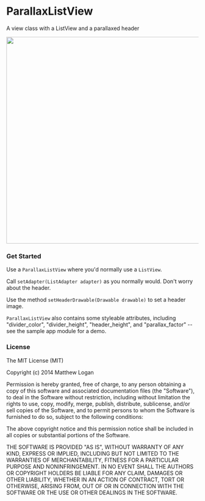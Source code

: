 ParallaxListView
================

A view class with a ListView and a parallaxed header

<img src="https://raw.githubusercontent.com/mattlogan/ParallaxListView/master/github-assets/parallax.gif" height="540"/>

### Get Started

Use a `ParallaxListView` where you'd normally use a `ListView`.

Call `setAdapter(ListAdapter adapter)` as you normally would.  Don't worry about the header.

Use the method `setHeaderDrawable(Drawable drawable)` to set a header image.

`ParallaxListView` also contains some styleable attributes, including "divider_color", "divider_height", "header_height", and "parallax_factor" -- see the sample app module for a demo.

### License

The MIT License (MIT)

Copyright (c) 2014 Matthew Logan

Permission is hereby granted, free of charge, to any person obtaining a copy
of this software and associated documentation files (the "Software"), to deal
in the Software without restriction, including without limitation the rights
to use, copy, modify, merge, publish, distribute, sublicense, and/or sell
copies of the Software, and to permit persons to whom the Software is
furnished to do so, subject to the following conditions:

The above copyright notice and this permission notice shall be included in all
copies or substantial portions of the Software.

THE SOFTWARE IS PROVIDED "AS IS", WITHOUT WARRANTY OF ANY KIND, EXPRESS OR
IMPLIED, INCLUDING BUT NOT LIMITED TO THE WARRANTIES OF MERCHANTABILITY,
FITNESS FOR A PARTICULAR PURPOSE AND NONINFRINGEMENT. IN NO EVENT SHALL THE
AUTHORS OR COPYRIGHT HOLDERS BE LIABLE FOR ANY CLAIM, DAMAGES OR OTHER
LIABILITY, WHETHER IN AN ACTION OF CONTRACT, TORT OR OTHERWISE, ARISING FROM,
OUT OF OR IN CONNECTION WITH THE SOFTWARE OR THE USE OR OTHER DEALINGS IN THE
SOFTWARE.
